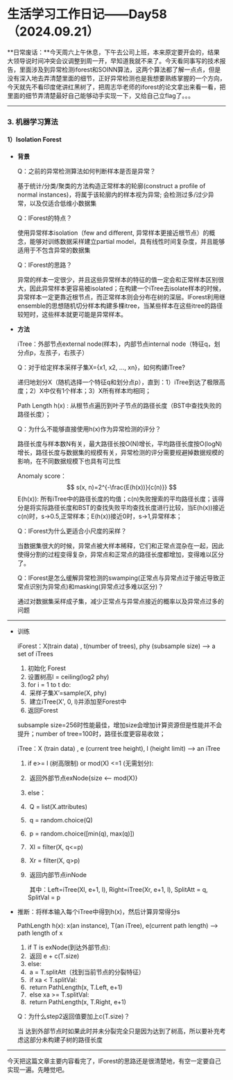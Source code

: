 # 生活学习工作日记——Day58（2024.09.21）

**日常废话：**今天周六上午休息，下午去公司上班，本来原定要开会的，结果大领导说时间冲突会议调整到周一开，早知道我就不来了。今天看同事写的技术报告，里面涉及到异常检测iforest和SOINN算法，这两个算法都了解一点点，但是没有深入地去弄清楚里面的细节，正好异常检测也是我想要熟练掌握的一个方向，今天就先不看印度佬讲红黑树了，把周志华老师的iforest的论文拿出来看一看，把里面的细节弄清楚最好自己能够动手实现一下，又给自己立flag了。。。

---

### 3. 机器学习算法

#### 1）Isolation Forest

- **背景**

  Q：之前的异常检测算法如何判断样本是否是异常？

  基于统计/分类/聚类的方法构造正常样本的轮廓(construct a profile of normal instances)，将属于该轮廓内的样本视为异常;
  会检测过多/过少异常，以及仅适合低维小数据集

  Q：IForest的特点？

  使用异常样本isolation（few and different, 异常样本更接近根节点）的概念，能够对训练数据采样建立partial model，具有线性时间复杂度，并且能够适用于不包含异常的数据集

  Q：IForest的思路？

  异常的样本一定很少，并且这些异常样本的特征的值一定会和正常样本区别很大，因此异常样本更容易被isolated；在构建一个iTree去isolate样本的时候，异常样本一定更靠近根节点，而正常样本则会分布在树的深层。IForest利用继ensemble的思想随机切分样本构建多棵itree，当某些样本在这些itree的路径较短时，这些样本就更可能是异常样本。

- **方法**

  iTree：外部节点external node(样本)，内部节点internal node（特征q，划分点p，左孩子，右孩子）

  Q：对于给定样本采样子集X={x1, x2, ..., xn}，如何构建iTree?

  递归地划分X（随机选择一个特征q和划分点p），直到：1）iTree到达了极限高度；2）X中仅有1个样本；3）X所有样本均相同；

  Path Length h(x) : 从根节点遍历到叶子节点的路径长度（BST中查找失败的路径长度）；

  Q：为什么不能够直接使用h(x)作为异常检测的评分？

  路径长度与样本数N有关，最大路径长按O(N)增长，平均路径长度按O(logN)增长，路径长度与数据集的规模有关，异常检测的评分需要规避掉数据规模的影响，在不同数据规模下也具有可比性

   Anomaly score：
  $$
  s(x, n)=2^{-\frac{E(h(x))}{c(n)}}
  $$
  E(h(x)): 所有iTree中的路径长度的均值；c(n)失败搜索的平均路径长度；该得分是将实际路径长度和BST的查找失败平均查找长度进行比较，当E(h(x))接近c(n)时，s->0.5,正常样本；E(h(x))接近0时，s->1,异常样本；

  Q：IForest为什么更适合小尺度的采样？

  当数据集很大的时候，异常点被大样本稀释，它们和正常点混杂在一起，因此使得分割的过程变得复杂，异常点和正常点的路径长度都增加，变得难以区分了。

  Q：IForest是怎么缓解异常检测的swamping(正常点与异常点过于接近导致正常点识别为异常点)和masking(异常点过多难以区分)？

  通过对数据集采样成子集，减少正常点与异常点接近的概率以及异常点过多的问题

---

- 训练

  iForest：X(train data) , t(number of trees), phy (subsample size)  --> a set of iTrees

  1. 初始化 Forest
  2. 设置树高l = ceiling(log2 phy)
  3. for i = 1 to t do:
  4. ​       采样子集X’=sample(X, phy)
  5. ​       建立iTree(X', 0, l)并添加至Forest中
  6. 返回Forest

  subsample size=256时性能最佳，增加size会增加计算资源但是性能并不会提升；number of tree=100时，路径长度更容易收敛；

  iTree：X (train data) , e (current tree height), l (height limit)  --> an iTree

  1. if e>= l (树高限制) or mod(X) <=1 (无需划分): 

  2. ​       返回外部节点exNode{size <-- mod(X)}

  3. else：

  4. ​       Q = list(X.attributes)

  5. ​        q = random.choice(Q)

  6. ​        p = random.choice([min(q), max(q)])

  7. ​        Xl = filter(X, q<=p)

  8. ​        Xr = filter(X, q>p)

  9. ​        返回内部节点inNode

     ​        其中：Left=iTree(Xl, e+1, l), Right=iTree(Xr, e+1, l), SplitAtt = q, SplitVal = p

- 推断：将样本输入每个iTree中得到h(x)，然后计算异常得分s

  PathLength h(x): x(an instance), T(an iTree), e(current path length) --> path length of x

  1. if T is exNode(到达外部节点):
  2. ​      返回 e + c(T.size)
  3. else:
  4. ​       a = T.splitAtt（找到当前节点的分裂特征）
  5. ​       if xa < T.splitVal:
  6. ​               return PathLength(x, T.Left, e+1)
  7. ​       else xa >= T.splitVal:
  8. ​               return PathLength(x, T.Right, e+1)

  Q：为什么step2返回值要加上c(T.size)？

  当 达到外部节点时如果此时并未分裂完全只是因为达到了树高，所以要补充考虑这部分未构建子树的路径长度

---

今天把这篇文章主要内容看完了，IForest的思路还是很清楚地，有空一定要自己实现一遍。先睡觉吧。